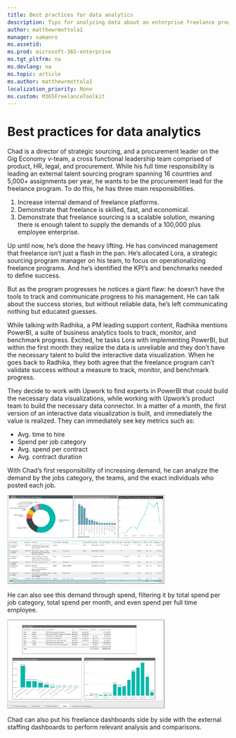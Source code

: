 ```yaml
---
title: Best practices for data analytics
description: Tips for analyzing data about an enterprise freelance program. 
author: matthewrmottola1
manager: samanro
ms.assetid: 
ms.prod: microsoft-365-enterprise
ms.tgt_pltfrm: na
ms.devlang: na
ms.topic: article
ms.author: matthewrmottola1
localization_priority: None 
ms.custom: M365FreelanceToolkit
---
```

Best practices for data analytics
=================================

Chad is a director of strategic sourcing, and a procurement leader on the Gig Economy v-team, a cross functional leadership team comprised of product, HR, legal, and procurement. While his full time responsibility is leading an external talent sourcing program spanning 16 countries and 5,000+ assignments per year, he wants to be the procurement lead for the freelance program. To do this, he has three main responsibilities. 

1. Increase internal demand of freelance platforms. 
2. Demonstrate that freelance is skilled, fast, and economical. 
3. Demonstrate that freelance sourcing is a scalable solution, meaning there is enough talent to supply the demands of a 100,000 plus employee enterprise.

Up until now, he’s done the heavy lifting. He has convinced management that freelance isn’t just a flash in the pan. He’s allocated Lora, a strategic sourcing program manager on his team, to focus on operationalizing freelance programs. And he’s identified the KPI’s and benchmarks needed to define success.  

But as the program progresses he notices a giant flaw: he doesn’t have the tools to track and communicate progress to his management. He can talk about the success stories, but without reliable data, he’s left communicating nothing but educated guesses.

While talking with Radhika, a PM leading support content, Radhika mentions PowerBI, a suite of business analytics tools to track, monitor, and benchmark progress. Excited, he tasks Lora with implementing PowerBI, but within the first month they realize the data is unreliable and they don’t have the necessary talent to build the interactive data visualization. When he goes back to Radhika, they both agree that the freelance program can’t validate success without a measure to track, monitor, and benchmark progress. 

They decide to work with Upwork to find experts in PowerBI that could build the necessary data visualizations, while working with Upwork’s product team to build the necessary data connector. In a matter of a month, the first version of an interactive data visualization is built, and immediately the value is realized. They can immediately see key metrics such as:

- Avg. time to hire
- Spend per job category 
- Avg. spend per contract 
- Avg. contract duration 

With Chad’s first responsibility of increasing demand, he can analyze the demand by the jobs category, the teams, and the exact individuals who posted each job. 

![Screenshot of the freelance jobs report dashboard](media/M365_Freelance_JobsReport-358x201.png)

He can also see this demand through spend, filtering it by total spend per job category, total spend per month, and even spend per full time employee. 

![Screenshot of the freelance spending report dashboard](media/M365_Freelance_SpendDashboard-358x201.png)

Chad can also put his freelance dashboards side by side with the external staffing dashboards to perform relevant analysis and comparisons. 
